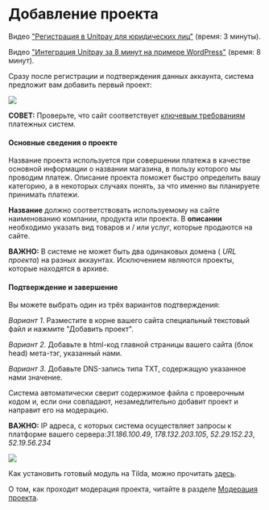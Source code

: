 # Добавление проекта

Видео ["Регистрация в Unitpay для юридических лиц"](https://youtu.be/M-bj_1IPhMk) \(время: 3 минуты\).

Видео ["Интеграция Unitpay за 8 минут на примере WordPress"](https://youtu.be/OLaqXdp4EIY) \(время: 8 минут\).

Сразу после регистрации и подтверждения данных аккаунта, система предложит вам добавить первый проект:

![](https://d33v4339jhl8k0.cloudfront.net/docs/assets/551a91dbe4b0221aadf24410/images/5e590fb604286364bc95fee3/file-2Vyk3thLnE.png)

**СОВЕТ:** Проверьте, что сайт соответствует [ключевым требованиям](https://help.unitpay.ru/article/41-moderation#projectRules) платежных систем.



#### Основные сведения о проекте

Название проекта используется при совершении платежа в качестве основной информации о названии магазина, в пользу которого мы проводим платеж. Описание проекта поможет быстро определить вашу категорию, а в некоторых случаях понять, за что именно вы планируете принимать платежи.

**Название** должно соответствовать используемому на сайте наименованию компании, продукта или проекта. В **описании** необходимо указать вид товаров и / или услуг, которые продаются на сайте.

**ВАЖНО:** В системе не может быть два одинаковых домена \( _URL проекта_\) на разных аккаунтах. Исключением являются проекты, которые находятся в архиве.

#### 

#### Подтверждение и завершение

Вы можете выбрать один из трёх вариантов подтверждения:

_Вариант 1_. Разместите в корне вашего сайта специальный текстовый файл и нажмите "Добавить проект". 

_Вариант 2_. Добавьте в html-код главной страницы вашего сайта \(блок head\) мета-тэг, указанный нами. 

_Вариант 3_. Добавьте DNS-запись типа TXT, содержащую указанное нами значение.

Система автоматически сверит содержимое файла с проверочным кодом и, если они совпадают, незамедлительно добавит проект и направит его на модерацию.

**ВАЖНО:** IP адреса, с которых система осуществляет запросы к платформе вашего сервера:_31.186.100.49_, _178.132.203.105_, _52.29.152.23_, _52.19.56.234_

![](https://d33v4339jhl8k0.cloudfront.net/docs/assets/551a91dbe4b0221aadf24410/images/5e5913842c7d3a7e9ae870a1/file-CZuhIRsRL4.png)

Как установить готовый модуль на Tilda, можно прочитать [здесь](https://help.unitpay.ru/modules/cms-modules/tilda-1).

О том, как проходит модерация проекта, читайте в разделе [Модерация проекта](https://help.unitpay.ru/article/41-moderation).

